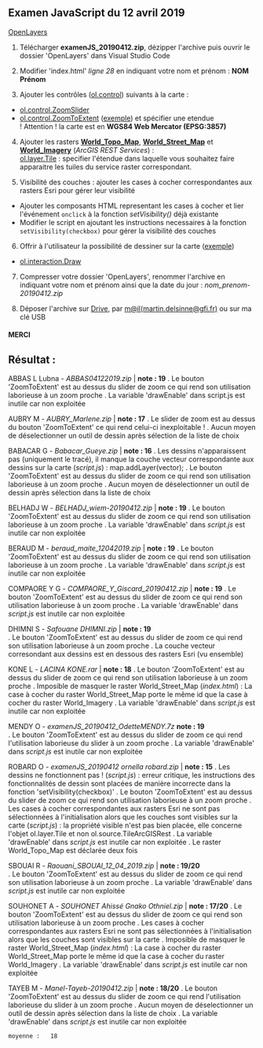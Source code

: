 ## Examen JavaScript du 12 avril 2019

[OpenLayers](https://openlayers.org/)

1. Télécharger **examenJS_20190412.zip**, dézipper l'archive puis ouvrir le dossier 'OpenLayers' dans Visual Studio Code

2. Modifier 'index.html' *ligne 28* en indiquant votre nom et prénom : **NOM Prénom**

3. Ajouter les contrôles ([ol.control](https://geoadmin.github.io/ol3/apidoc/ol.control.html)) suivants à la carte :<br>
  - [ol.control.ZoomSlider](https://geoadmin.github.io/ol3/apidoc/ol.control.ZoomSlider.html)
  - [ol.control.ZoomToExtent](https://geoadmin.github.io/ol3/apidoc/ol.control.ZoomToExtent.html) ([exemple](http://tsauerwein.github.io/ol3/mapbox-gl-js/examples/navigation-controls.html?q=extent)) et spécifier une etendue <br>
    ! Attention ! la carte est en __WGS84 Web Mercator (EPSG:3857)__
    
4. Ajouter les rasters [__World_Topo_Map__](https://server.arcgisonline.com/arcgis/rest/services/World_Topo_Map/MapServer), [__World_Street_Map__](https://server.arcgisonline.com/arcgis/rest/services/World_Street_Map/MapServer) et [__World_Imagery__](https://server.arcgisonline.com/arcgis/rest/services/World_Imagery/MapServer) (*ArcGIS REST Services*) : <br>
[ol.layer.Tile](https://geoadmin.github.io/ol3/apidoc/ol.layer.Tile.html) : specifier l'étendue dans laquelle vous souhaitez faire apparaitre les tuiles du service raster correspondant.

5. Visibilité des couches : ajouter les cases à cocher correspondantes aux rasters Esri pour gérer leur visibilité
  - Ajouter les composants HTML representant les cases à cocher et lier l'événement ```onclick``` à la fonction *setVisibility()* déjà existante
  - Modifier le script en ajoutant les instructions necessaires à la fonction ```setVisibility(checkbox)``` pour gérer la visibilité des couches

6. Offrir à l'utilisateur la possibilité de dessiner sur la carte ([exemple](http://tsauerwein.github.io/ol3/mapbox-gl-js/examples/draw-features.html))
  - [ol.interaction.Draw](https://geoadmin.github.io/ol3/apidoc/ol.interaction.Draw.html)

7. Compresser votre dossier 'OpenLayers', renommer l'archive en indiquant votre nom et prénom ainsi que la date du jour : *nom_prenom-20190412.zip*

8. Déposer l'archive sur [Drive](https://drive.google.com/open?id=1mLUapWgcPOXprp40ABNg7QkcANyh-gI1), par [m@il(martin.delsinne@gfi.fr)](mailto:martin.delsinne@gfi.fr) ou sur ma clé USB

<h4>MERCI</h4>

## Résultat :
ABBAS L	Lubna - *ABBAS04122019.zip* | **note : 19**
. Le bouton 'ZoomToExtent' est au dessus du slider de zoom ce qui rend son utilisation laborieuse à un zoom proche
. La variable 'drawEnable' dans script.js est inutile car non exploitée

AUBRY M	- *AUBRY_Marlene.zip* | **note : 17**
. Le slider de zoom est au dessus du bouton 'ZoomToExtent' ce qui rend celui-ci inexploitable !
. Aucun moyen de déselectionner un outil de dessin après sélection de la liste de choix

BABACAR G - *Babacar_Gueye.zip* | **note : 16**
. Les dessins n'apparaissent pas (uniquement le tracé), il manque la couche vecteur correspondante aux dessins sur la carte (*script.js*) : map.addLayer(vector);
. Le bouton 'ZoomToExtent' est au dessus du slider de zoom ce qui rend son utilisation laborieuse à un zoom proche
. Aucun moyen de déselectionner un outil de dessin après sélection dans la liste de choix

BELHADJ W - *BELHADJ_wiem-20190412.zip* | **note : 19**
. Le bouton 'ZoomToExtent' est au dessus du slider de zoom ce qui rend son utilisation laborieuse à un zoom proche
. La variable 'drawEnable' dans *script.js* est inutile car non exploitée

BERAUD M - *beraud_maite_12042019.zip* | **note : 19**
. Le bouton 'ZoomToExtent' est au dessus du slider de zoom ce qui rend son utilisation laborieuse à un zoom proche
. La variable 'drawEnable' dans *script.js* est inutile car non exploitée

COMPAORE Y G - *COMPAORE_Y_Giscard_20190412.zip* | **note : 19**
. Le bouton 'ZoomToExtent' est au dessus du slider de zoom ce qui rend son utilisation laborieuse à un zoom proche
. La variable 'drawEnable' dans *script.js* est inutile car non exploitée

DHIMNI S - *Safouane DHIMNI.zip* | **note : 19**	
. Le bouton 'ZoomToExtent' est au dessus du slider de zoom ce qui rend son utilisation laborieuse à un zoom proche
. La couche vecteur corresondant aux dessins est en dessous des rasters Esri (vu ensemble)

KONE L - *LACINA KONE.rar* | **note : 18**
. Le bouton 'ZoomToExtent' est au dessus du slider de zoom ce qui rend son utilisation laborieuse à un zoom proche
. Imposible de masquer le raster World_Street_Map (*index.html*) : La case à cocher du raster World_Street_Map porte le même id que la case à cocher du raster World_Imagery
. La variable 'drawEnable' dans *script.js* est inutile car non exploitée

MENDY O	- *examenJS_20190412_OdetteMENDY.7z* **note : 19**	
. Le bouton 'ZoomToExtent' est au dessus du slider de zoom ce qui rend l'utilisation laborieuse du slider à un zoom proche
. La variable 'drawEnable' dans *script.js* est inutile car non exploitée

ROBARD O - *examenJS_20190412 ornella robard.zip* | **note : 15**
. Les dessins ne fonctionnent pas ! (*script.js*) : erreur critique, les instructions des fonctionnalités de dessin sont placées de manière incorrecte dans la fonction 'setVisibility(checkbox)'
. Le bouton 'ZoomToExtent' est au dessus du slider de zoom ce qui rend son utilisation laborieuse à un zoom proche
. Les cases à cocher correspondantes aux rasters Esri ne sont pas sélectionnées à l'initialisation alors que les couches sont visibles sur la carte (*script.js*) : la propriété visible n'est pas bien placée, elle concerne l'objet ol.layer.Tile et non ol.source.TileArcGISRest
. La variable 'drawEnable' dans *script.js* est inutile car non exploitée
. Le raster World_Topo_Map est déclarée deux fois

SBOUAI R - *Raouani_SBOUAI_12_04_2019.zip* | **note : 19/20**	
. Le bouton 'ZoomToExtent' est au dessus du slider de zoom ce qui rend son utilisation laborieuse à un zoom proche
. La variable 'drawEnable' dans *script.js* est inutile car non exploitée

SOUHONET A - *SOUHONET Ahissé Gnako Othniel.zip* | **note : 17/20**
. Le bouton 'ZoomToExtent' est au dessus du slider de zoom ce qui rend son utilisation laborieuse à un zoom proche
. Les cases à cocher correspondantes aux rasters Esri ne sont pas sélectionnées à l'initialisation alors que les couches sont visibles sur la carte
. Imposible de masquer le raster World_Street_Map (*index.html*) : La case à cocher du raster World_Street_Map porte le même id que la case à cocher du raster World_Imagery
. La variable 'drawEnable' dans *script.js* est inutile car non exploitée

TAYEB M	- *Manel-Tayeb-20190412.zip* | **note : 18/20**	
. Le bouton 'ZoomToExtent' est au dessus du slider de zoom ce qui rend l'utilisation laborieuse du slider à un zoom proche
. Aucun moyen de déselectionner un outil de dessin après sélection dans la liste de choix
. La variable 'drawEnable' dans *script.js* est inutile car non exploitée
			
      
	moyenne : 	18
